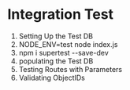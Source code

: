 # Integration Test

1. Setting Up the Test DB
2. NODE_ENV=test node index.js
3. npm i supertest --save-dev
4. populating the Test DB
5. Testing Routes with Parameters
6. Validating ObjectIDs